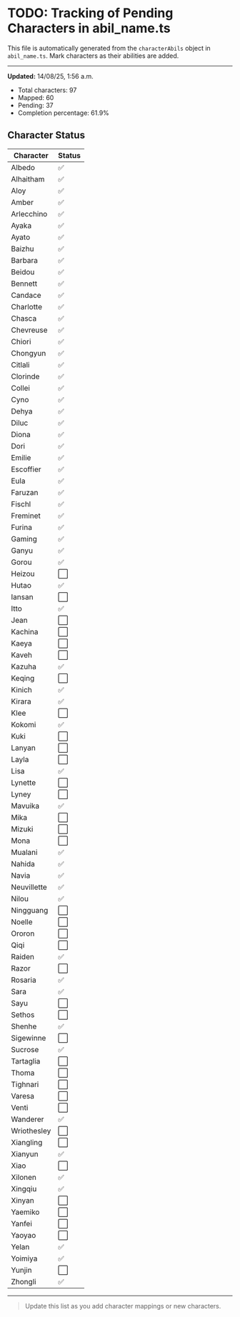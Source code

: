 # TODO: Tracking of Pending Characters in abil_name.ts

This file is automatically generated from the `characterAbils` object in `abil_name.ts`.
Mark characters as their abilities are added.

---

**Updated:** 14/08/25, 1:56 a.m.

- Total characters: 97
- Mapped: 60
- Pending: 37
- Completion percentage: 61.9%

## Character Status

| Character | Status |
|-----------|--------|
| Albedo | ✅ |
| Alhaitham | ✅ |
| Aloy | ✅ |
| Amber | ✅ |
| Arlecchino | ✅ |
| Ayaka | ✅ |
| Ayato | ✅ |
| Baizhu | ✅ |
| Barbara | ✅ |
| Beidou | ✅ |
| Bennett | ✅ |
| Candace | ✅ |
| Charlotte | ✅ |
| Chasca | ✅ |
| Chevreuse | ✅ |
| Chiori | ✅ |
| Chongyun | ✅ |
| Citlali | ✅ |
| Clorinde | ✅ |
| Collei | ✅ |
| Cyno | ✅ |
| Dehya | ✅ |
| Diluc | ✅ |
| Diona | ✅ |
| Dori | ✅ |
| Emilie | ✅ |
| Escoffier | ✅ |
| Eula | ✅ |
| Faruzan | ✅ |
| Fischl | ✅ |
| Freminet | ✅ |
| Furina | ✅ |
| Gaming | ✅ |
| Ganyu | ✅ |
| Gorou | ✅ |
| Heizou | ⬜ |
| Hutao | ✅ |
| Iansan | ⬜ |
| Itto | ✅ |
| Jean | ⬜ |
| Kachina | ⬜ |
| Kaeya | ⬜ |
| Kaveh | ⬜ |
| Kazuha | ✅ |
| Keqing | ⬜ |
| Kinich | ✅ |
| Kirara | ✅ |
| Klee | ⬜ |
| Kokomi | ✅ |
| Kuki | ⬜ |
| Lanyan | ⬜ |
| Layla | ⬜ |
| Lisa | ✅ |
| Lynette | ⬜ |
| Lyney | ⬜ |
| Mavuika | ✅ |
| Mika | ⬜ |
| Mizuki | ⬜ |
| Mona | ⬜ |
| Mualani | ✅ |
| Nahida | ✅ |
| Navia | ✅ |
| Neuvillette | ✅ |
| Nilou | ✅ |
| Ningguang | ⬜ |
| Noelle | ⬜ |
| Ororon | ⬜ |
| Qiqi | ⬜ |
| Raiden | ✅ |
| Razor | ⬜ |
| Rosaria | ✅ |
| Sara | ✅ |
| Sayu | ⬜ |
| Sethos | ⬜ |
| Shenhe | ✅ |
| Sigewinne | ⬜ |
| Sucrose | ✅ |
| Tartaglia | ⬜ |
| Thoma | ⬜ |
| Tighnari | ⬜ |
| Varesa | ⬜ |
| Venti | ⬜ |
| Wanderer | ✅ |
| Wriothesley | ⬜ |
| Xiangling | ⬜ |
| Xianyun | ✅ |
| Xiao | ⬜ |
| Xilonen | ✅ |
| Xingqiu | ✅ |
| Xinyan | ⬜ |
| Yaemiko | ⬜ |
| Yanfei | ⬜ |
| Yaoyao | ⬜ |
| Yelan | ✅ |
| Yoimiya | ✅ |
| Yunjin | ⬜ |
| Zhongli | ✅ |
---

> Update this list as you add character mappings or new characters.
